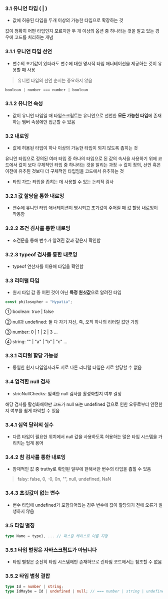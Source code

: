 ### 3.1 유니언 타입 ( | )


- 값에 허용된 타입을 두개 이상의 가능한 타입으로 확장하는 것
 

값이 정확히 어떤 타입인지 모르지만 두 개 이상의 옵션 중 하나라는 것을 알고 있는 경우에 코드를 처리하는 개념


### 3.1.1 유니언 타입 선언


- 변수의 초기값이 있더라도 변수에 대한 명시적 타입 애너테이션을 제공하는 것이 유용할 때 사용


> 유니언 타입의 선언 순서는 중요하지 않음

```typescript
boolean | number === number | boolean
```


### 3.1.2 유니언 속성


- 값이 유니언 타입일 때 타입스크립트는 유니언으로 선언한 **모든 가능한 타입**에 존재하는 멤버 속성에만 접근할 수 있음


### 3.2 내로잉


- 값에 허용된 타입이 하나 이상의 가능한 타입이 되지 않도록 좁히는 것


유니언 타입으로 정의된 여러 타입 중 하나의 타입으로 된 값의 속서을 사용하기 위에 코드에서 값이 보다 구체적인 타입 중 하나라는 것을 알리는 과정 → 값이 정의, 선언 혹은 이전에 유추된 것보다 더 구체적인 타입임을 코드에서 유추하는 것


- 타입 가드: 타입을 좁히는 데 사용할 수 있는 논리적 검사


### 3.2.1 값 할당을 통한 내로잉


- 변수에 유니언 타입 애너테이션이 명시되고 초기값이 주어질 때 값 할당 내로잉이 작동함


### 3.2.2 조건 검사를 통한 내로잉


- 조건문을 통해 변수가 알려진 값과 같은지 확인함


### 3.2.3 typeof 검사를 통한 내로잉


- typeof 연산자를 이용해 타입을 확인함


### 3.3 리터럴 타입


- 원시 타입 값 중 어떤 것이 아닌 **특정 원싯값**으로 알려진 타입


```typescript
const philosopher = "Hypatia";
```


① boolean: true | false

② null과 undefined: 둘 다 자기 자신, 즉, 오직 하나의 리터럴 값만 가짐

③ number: 0 | 1 | 2 | 3 ...

④ string: "" | "a" | "b" | "c" ...


### 3.3.1 리터럴 할당 가능성


- 동일한 원시 타입일지라도 서로 다른 리터럴 타입은 서로 할당할 수 없음


### 3.4 엄격한 null 검사


- stricNullChecks: 엄격한 null 검사를 활성화할지 여부 결정


해당 검사를 활성화해야만 코드가 null 또는 undefined 값으로 인한 오류로부터 안전한지 여부를 쉽게 파악할 수 있음


### 3.4.1 십억 달러의 실수


- 다른 타입이 필요한 위치에서 null 값을 사용하도록 허용하는 많은 타입 시스템을 가리키는 업계 용어


### 3.4.2 참 검사를 통한 내로잉


- 잠재적인 값 중 truthy로 확인된 일부에 한해서만 변수의 타입을 좁힐 수 있음


> falsy: false, 0, -0, 0n, "", null, undefined, NaN


### 3.4.3 초깃값이 없는 변수


- 변수 타입에 undefined가 포함되어있는 경우 변수에 값이 할당되기 전에 오류가 발생하지 않음


### 3.5 타입 별칭


```typescript
type Name = type1, ... // 파스칼 케이스로 이름 지정
```


### 3.5.1 타입 별칭은 자바스크립트가 아닙니다


- 타입 별칭은 순전히 타입 시스템에만 존재하므로 런타임 코드에서는 참조할 수 없음


### 3.5.2 타입 별칭 결합


```typescript
type Id = number | string;
type IdMaybe = Id | undefined | null; // === number | string | undefined | null
```